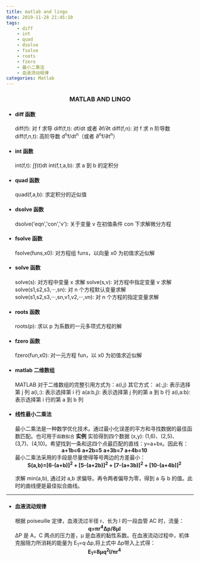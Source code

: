 ```yaml
---
title: matlab and lingo
date: 2019-11-28 21:45:10
tags:
    - diff
    - int
    - quad
    - dsolve
    - fsolve
    - roots
    - fzero
    - 最小二乘法
    - 血液流动规律
categories: Matlab
---
```

### <center>MATLAB AND LINGO</center>
- #### diff 函数
  diff(f): 对 f 求导
  diff(f,t): df/dt 或者 &part;f/&part;t
  diff(f,n): 对 f 求 n 阶导数
  diff(f,n,t): 高阶导数 d<sup>n</sup>f/dt<sup>n</sup>（或者 &part;<sup>n</sup>f/&part;t<sup>n</sup>）
<!-- more -->
- #### int 函数
  int(f,t): &int;&fnof;(t)dt
  int(f,t,a,b): 求 a 到 b 的定积分
- #### quad 函数
  quad(f,a,b): 求定积分的近似值
- #### dsolve 函数
  dsolve('eqn','con','v'): 关于变量 v 在初值条件 con 下求解微分方程
- #### fsolve 函数
  fsolve(funs,x0): 对方程组 funs，以向量 x0 为初值求近似解
- #### solve 函数
  solve(s): 对方程中变量 x 求解
  solve(s,v): 对方程中指定变量 v 求解
  solve(s1,s2,s3,···,sn): 对 n 个方程默认变量求解
  solve(s1,s2,s3,···,sn,v1,v2,···,vn): 对 n 个方程的指定变量求解
- #### roots 函数
  roots(p): 求以 p 为系数的一元多项式方程的解
- #### fzero 函数
  fzero(fun,x0): 对一元方程 fun，以 x0 为初值求近似解
- #### matlab 二维数组
  MATLAB 对于二维数组的完整引用方式为：a(i,j)
  其它方式：
  a(:,j): 表示选择第 j 列
  a(i,:): 表示选择第 i 行
  a(a:b,j): 表示选择第 j 列的第 a 到 b 行
  a(i,a:b): 表示选择第 i 行的第 a 到 b 列
- #### 线性最小二乘法
  最小二乘法是一种数学优化技术。通过最小化误差的平方和寻找数据的最佳函数匹配。也可用于`函数拟合`
  **实例**
  实验得到四个数据 (x,y): (1,6)、(2,5)、(3,7)、(4,10)。希望找到一条和这四个点最匹配的直线：y=a+bx。因此有：
  **<center>a+1b=6**
  **a+2b=5**
  **a+3b=7**
  **a+4b=10</center>**
  最小二乘法采用的手段是尽量使得等号两边的方差最小：  
  **<center>S(a,b)=[6-(a+b)]<sup>2</sup> + [5-(a+2b)]<sup>2</sup> + [7-(a+3b)]<sup>2</sup> + [10-(a+4b)]<sup>2</sup></center>**  
  求解 min(a,b), 通过对 a,b 求偏导。再令两者偏导为零，得到 a 与 b 的值。此时的曲线便是最佳拟合曲线。
---
- #### 血液流动规律
  根据 poiseuille 定律，血液流过半径 r、长为 l 的一段血管 AC 时，流量：
  **<center>q=&pi;r<sup>4</sup>&Delta;p/8&mu;l</center>**
  &Delta;P 是 A，C 两点的压力差，&mu; 是血液的黏性系数。在血液流动过程中，机体克服阻力所消耗的能量为 E<sub>1</sub>=q·&Delta;p,将上式中 &Delta;p带入上式得：
  **<center>E<sub>1</sub>=8&mu;q<sup>2</sup>l/&pi;r<sup>4</sup></center>**
